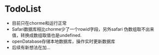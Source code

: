 # TodoList
- 目前只在chorme和运行正常
-  Safari数据库相比chorme少了一个rowid字段，另外safari 伪数组取不出来值，转换成数组取值也是undefined.
-  openDatabase存储本地数据库，操作实时更新数据库
- 后续有新想法在加...
